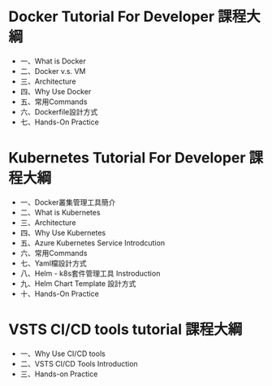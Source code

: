 # Docker Tutorial For Developer 課程大綱
* 一、What is Docker
* 二、Docker v.s. VM
* 三、Architecture
* 四、Why Use Docker 
* 五、常用Commands
* 六、Dockerfile設計方式
* 七、Hands-On Practice

# Kubernetes Tutorial For Developer 課程大綱
* 一、Docker叢集管理工具簡介
* 二、What is Kubernetes
* 三、Architecture
* 四、Why Use Kubernetes
* 五、Azure Kubernetes Service Introdcution
* 六、常用Commands
* 七、Yaml檔設計方式
* 八、Helm - k8s套件管理工具 Instroduction
* 九、Helm Chart Template 設計方式
* 十、Hands-On Practice


# VSTS CI/CD tools tutorial 課程大綱
* 一、Why Use CI/CD tools
* 二、VSTS CI/CD Tools Introduction
* 三、Hands-on Practice